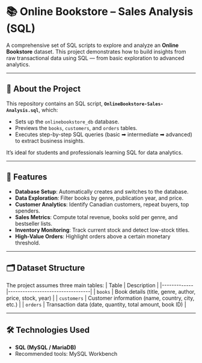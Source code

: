 # 📚 Online Bookstore – Sales Analysis (SQL)

A comprehensive set of SQL scripts to explore and analyze an **Online Bookstore** dataset. This project demonstrates how to build insights from raw transactional data using SQL — from basic exploration to advanced analytics.

---

## 🔎 About the Project
This repository contains an SQL script, **`OnlineBookstore-Sales-Analysis.sql`**, which:
- Sets up the `onlinebookstore_db` database.
- Previews the `books`, `customers`, and `orders` tables.
- Executes step-by-step SQL queries (basic ➡ intermediate ➡ advanced) to extract business insights.

It’s ideal for students and professionals learning SQL for data analytics.

---

## 🌟 Features
- **Database Setup**: Automatically creates and switches to the database.
- **Data Exploration**: Filter books by genre, publication year, and price.
- **Customer Analytics**: Identify Canadian customers, repeat buyers, top spenders.
- **Sales Metrics**: Compute total revenue, books sold per genre, and bestseller lists.
- **Inventory Monitoring**: Track current stock and detect low-stock titles.
- **High-Value Orders**: Highlight orders above a certain monetary threshold.

---

## 🗂 Dataset Structure
The project assumes three main tables:
| Table       | Description                      |
|-------------|----------------------------------|
| `books`     | Book details (title, genre, author, price, stock, year) |
| `customers` | Customer information (name, country, city, etc.) |
| `orders`    | Transaction data (date, quantity, total amount, book ID) |

---

## 🛠 Technologies Used
- **SQL (MySQL / MariaDB)**  
- Recommended tools: MySQL Workbench

